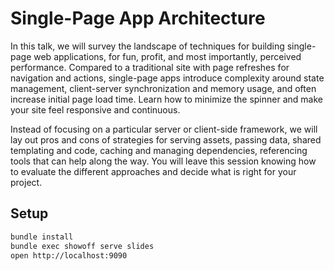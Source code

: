 # Single-Page App Architecture

In this talk, we will survey the landscape of techniques for building single-page web applications, for fun, profit, and most importantly, perceived performance. Compared to a traditional site with page refreshes for navigation and actions, single-page apps introduce complexity around state management, client-server synchronization and memory usage, and often increase initial page load time. Learn how to minimize the spinner and make your site feel responsive and continuous.

Instead of focusing on a particular server or client-side framework, we will lay out pros and cons of strategies for serving assets, passing data, shared templating and code, caching and managing dependencies, referencing tools that can help along the way. You will leave this session knowing how to evaluate the different approaches and decide what is right for your project.

## Setup

```bash
bundle install
bundle exec showoff serve slides
open http://localhost:9090
```
